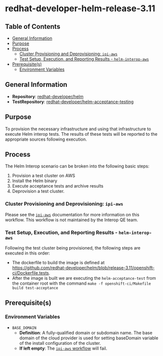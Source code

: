 # redhat-developer-helm-release-3.11<!-- omit from toc -->

## Table of Contents<!-- omit from toc -->
- [General Information](#general-information)
- [Purpose](#purpose)
- [Process](#process)
  - [Cluster Provisioning and Deprovisioning: `ipi-aws`](#cluster-provisioning-and-deprovisioning-ipi-aws)
  - [Test Setup, Execution, and Reporting Results - `helm-interop-aws`](#test-setup-execution-and-reporting-results---helm-interop-aws)
- [Prerequisite(s)](#prerequisites)
  - [Environment Variables](#environment-variables)

## General Information

- **Repository**: [redhat-developer/helm](https://github.com/redhat-developer/helm/tree/release-3.11)
- **TestRepository**: [redhat-developer/helm-acceptance-testing](https://github.com/redhat-developer/helm-acceptance-testing/tree/helm-3.11-openshift)

## Purpose

To provision the necessary infrastructure and using that infrastructure to execute Helm interop tests. The results of these tests will be reported to the appropriate sources following execution.

## Process

The Helm Interop scenario can be broken into the following basic steps:

1. Provision a test cluster on AWS
2. Install the Helm binary
3. Execute  acceptance tests and archive results
4. Deprovision a test cluster.

### Cluster Provisioning and Deprovisioning: `ipi-aws`

Please see the [`ipi-aws`](https://steps.ci.openshift.org/workflow/ipi-aws) documentation for more information on this workflow. This workflow is not maintained by the Interop QE team.

### Test Setup, Execution, and Reporting Results - `helm-interop-aws`

Following the test cluster being provisioned, the following steps are executed in this order:

- The dockerfile to build the image is defined at https://github.com/redhat-developer/helm/blob/release-3.11/openshift-ci/Dockerfile.tests.
- After the image is built we are executing the `helm-acceptance-test` from the container root with the command `make -f openshift-ci/Makefile build test-acceptance`


## Prerequisite(s)

### Environment Variables

- `BASE_DOMAIN`
  - **Definition**: A fully-qualified domain or subdomain name. The base domain of the cloud provider is used for setting baseDomain variable of the install configuration of the cluster.
  - **If left empty**: The [`ipi-aws` workflow](../../../step-registry/ipi/aws/ipi-aws-workflow.yaml) will fail.
